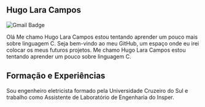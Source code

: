 ## Hugo Lara Campos


![Gmail Badge](https://img.shields.io/badge/-camposhugo029@gmail.com-c71610?style=flat-square&logo=Gmail&logoColor=white&link=mailto:marcelocm1995@gmail.com)

Olá Me chamo Hugo Lara Campos estou tentando aprender um pouco mais sobre linguagem C. Seja bem-vindo ao meu GitHub, um espaço onde eu irei colocar os meus futuros projetos. Me chamo Hugo Lara Campos estou tentando aprender um pouco sobre linguagem C.

## Formação e Experiências

Sou engenheiro eletricista formado pela Universidade Cruzeiro do Sul e trabalho como Assistente de Laboratório de Engenharia do Insper.


